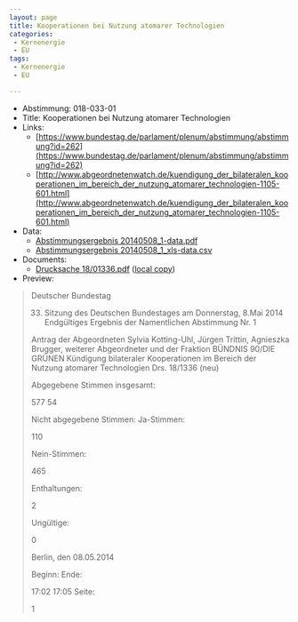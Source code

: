 ```yaml
---
layout: page
title: Kooperationen bei Nutzung atomarer Technologien
categories:
 - Kernenergie
 - EU
tags:
 - Kernenergie
 - EU

---
```


* Abstimmung: 018-033-01
* Title: Kooperationen bei Nutzung atomarer Technologien
* Links: 
    * [https://www.bundestag.de/parlament/plenum/abstimmung/abstimmung?id=262](https://www.bundestag.de/parlament/plenum/abstimmung/abstimmung?id=262)
    * [http://www.abgeordnetenwatch.de/kuendigung_der_bilateralen_kooperationen_im_bereich_der_nutzung_atomarer_technologien-1105-601.html](http://www.abgeordnetenwatch.de/kuendigung_der_bilateralen_kooperationen_im_bereich_der_nutzung_atomarer_technologien-1105-601.html)
* Data: 
    * [Abstimmungsergebnis 20140508_1-data.pdf](/res/abstimmungsliste/20140508_1-data.pdf)
    * [Abstimmungsergebnis 20140508_1_xls-data.csv](/res/abstimmungsliste/analyses/20140508_1_xls-data.csv)
* Documents: 
    * [Drucksache 18/01336.pdf](http://dip21.bundestag.de/dip21/btd/18/013/1801336.pdf) ([local copy](/res/abstimmungsdaten/018-033-01/1801336.pdf))
* Preview: 
> Deutscher Bundestag
> 
> 33. Sitzung des Deutschen Bundestages
> am Donnerstag, 8.Mai 2014
> Endgültiges Ergebnis der Namentlichen Abstimmung Nr. 1
> 
> Antrag der Abgeordneten Sylvia Kotting-Uhl, Jürgen Trittin, Agnieszka Brugger, weiterer
> Abgeordneter und der Fraktion BÜNDNIS 90/DIE GRÜNEN
> Kündigung bilateraler Kooperationen im Bereich der Nutzung atomarer Technologien
> Drs. 18/1336 (neu)
> 
> Abgegebene Stimmen insgesamt:
> 
> 577
> 54
> 
> Nicht abgegebene Stimmen:
> Ja-Stimmen:
> 
> 110
> 
> Nein-Stimmen:
> 
> 465
> 
> Enthaltungen:
> 
> 2
> 
> Ungültige:
> 
> 0
> 
> Berlin, den 08.05.2014
> 
> Beginn:
> Ende:
> 
> 17:02
> 17:05
> Seite:
> 
> 1
> 
> 
